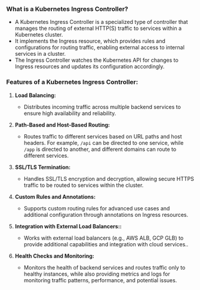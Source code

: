 
### What is a Kubernetes Ingress Controller?

- A Kubernetes Ingress Controller is a specialized type of controller that manages the routing of external HTTP(S) traffic to services within a Kubernetes cluster.
- It implements the Ingress resource, which provides rules and configurations for routing traffic, enabling external access to internal services in a cluster.
- The Ingress Controller watches the Kubernetes API for changes to Ingress resources and updates its configuration accordingly.

### Features of a Kubernetes Ingress Controller:

1. **Load Balancing:**
   - Distributes incoming traffic across multiple backend services to ensure high availability and reliability.

2. **Path-Based and Host-Based Routing:**
   - Routes traffic to different services based on URL paths and host headers. For example, `/api` can be directed to one service, while `/app` is directed to another, and different domains can route to different services.

3. **SSL/TLS Termination:**
   - Handles SSL/TLS encryption and decryption, allowing secure HTTPS traffic to be routed to services within the cluster.

4. **Custom Rules and Annotations:**
   - Supports custom routing rules for advanced use cases and additional configuration through annotations on Ingress resources.

5. **Integration with External Load Balancers::**
   - Works with external load balancers (e.g., AWS ALB, GCP GLB) to provide additional capabilities and integration with cloud services..

6. **Health Checks and Monitoring:**
   - Monitors the health of backend services and routes traffic only to healthy instances, while also providing metrics and logs for monitoring traffic patterns, performance, and potential issues.
  
